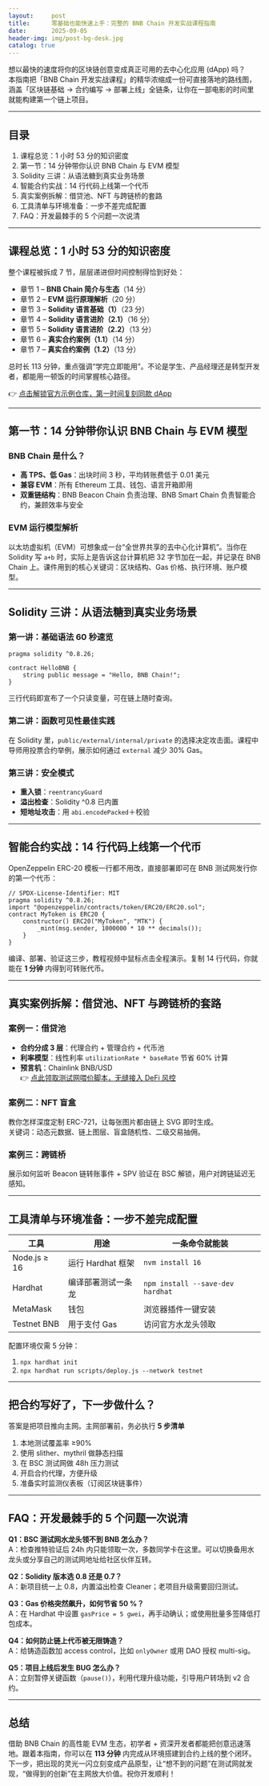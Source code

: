 ```yaml
---
layout:     post
title:      零基础也能快速上手：完整的 BNB Chain 开发实战课程指南
date:       2025-09-05
header-img: img/post-bg-desk.jpg
catalog: true
---
```


想以最快的速度将你的区块链创意变成真正可用的去中心化应用 (dApp) 吗？  
本指南把「BNB Chain 开发实战课程」的精华浓缩成一份可直接落地的路线图，涵盖「区块链基础 → 合约编写 → 部署上线」全链条，让你在一部电影的时间里就能构建第一个链上项目。

---

## 目录

1. 课程总览：1 小时 53 分的知识密度  
2. 第一节：14 分钟带你认识 BNB Chain 与 EVM 模型  
3. Solidity 三讲：从语法糖到真实业务场景  
4. 智能合约实战：14 行代码上线第一个代币  
5. 真实案例拆解：借贷池、NFT 与跨链桥的套路  
6. 工具清单与环境准备：一步不差完成配置  
7. FAQ：开发最棘手的 5 个问题一次说清  

---

## 课程总览：1 小时 53 分的知识密度

整个课程被拆成 7 节，层层递进但时间控制得恰到好处：

* 章节 1 – **BNB Chain 简介与生态**（14 分）  
* 章节 2 – **EVM 运行原理解析**（20 分）  
* 章节 3 – **Solidity 语言基础（1）**（23 分）  
* 章节 4 – **Solidity 语言进阶（2.1）**（16 分）  
* 章节 5 – **Solidity 语言进阶（2.2）**（13 分）  
* 章节 6 – **真实合约案例（1.1）**（14 分）  
* 章节 7 – **真实合约案例（1.2）**（13 分）

总时长 113 分钟，重点强调“学完立即能用”。不论是学生、产品经理还是转型开发者，都能用一顿饭的时间掌握核心路径。  

👉 [点击解锁官方示例仓库，第一时间复刻同款 dApp](https://okxdog.com/)

---

## 第一节：14 分钟带你认识 BNB Chain 与 EVM 模型

### BNB Chain 是什么？
* **高 TPS、低 Gas**：出块时间 3 秒，平均转账费低于 0.01 美元  
* **兼容 EVM**：所有 Ethereum 工具、钱包、语言开箱即用  
* **双重链结构**：BNB Beacon Chain 负责治理、BNB Smart Chain 负责智能合约，兼顾效率与安全  

### EVM 运行模型解析
以太坊虚拟机（EVM）可想象成一台“全世界共享的去中心化计算机”。当你在 Solidity 写 `a+b` 时，实际上是告诉这台计算机把 32 字节加在一起，并记录在 BNB Chain 上。课件用到的核心关键词：区块结构、Gas 价格、执行环境、账户模型。

---

## Solidity 三讲：从语法糖到真实业务场景

### 第一讲：基础语法 60 秒速览
```solidity
pragma solidity ^0.8.26;

contract HelloBNB {
    string public message = "Hello, BNB Chain!";
}
```
三行代码即宣布了一个只读变量，可在链上随时查询。

### 第二讲：函数可见性最佳实践
在 Solidity 里，`public/external/internal/private` 的选择决定攻击面。课程中导师用投票合约举例，展示如何通过 `external` 减少 30% Gas。

### 第三讲：安全模式
* **重入锁**：`reentrancyGuard`  
* **溢出检查**：Solidity ^0.8 已内置  
* **短地址攻击**：用 `abi.encodePacked`＋校验  

---

## 智能合约实战：14 行代码上线第一个代币

OpenZeppelin ERC-20 模板一行都不用改，直接部署即可在 BNB 测试网发行你的第一个代币：

```solidity
// SPDX-License-Identifier: MIT
pragma solidity ^0.8.26;
import "@openzeppelin/contracts/token/ERC20/ERC20.sol";
contract MyToken is ERC20 {
    constructor() ERC20("MyToken", "MTK") {
        _mint(msg.sender, 1000000 * 10 ** decimals());
    }
}
```

编译、部署、验证这三步，教程视频中鼠标点击全程演示。复制 14 行代码，你就能在 **1 分钟** 内得到可转账代币。

---

## 真实案例拆解：借贷池、NFT 与跨链桥的套路

### 案例一：借贷池
* **合约分成 3 层**：代理合约 + 管理合约 + 代币池  
* **利率模型**：线性利率 `utilizationRate * baseRate` 节省 60% 计算  
* **预言机**：Chainlink BNB/USD  
👉 [点此领取测试网喂价脚本，无缝接入 DeFi 风控](https://okxdog.com/)

### 案例二：NFT 盲盒
教你怎样深度定制 ERC-721，让每张图片都由链上 SVG 即时生成。  
关键词：动态元数据、链上图层、盲盒随机性、二级交易抽佣。

### 案例三：跨链桥
展示如何监听 Beacon 链转账事件 + SPV 验证在 BSC 解锁，用户对跨链延迟无感知。

---

## 工具清单与环境准备：一步不差完成配置

| 工具           | 用途                 | 一条命令就能装            |
|----------------|----------------------|---------------------------|
| Node.js ≥ 16   | 运行 Hardhat 框架    | `nvm install 16`           |
| Hardhat        | 编译部署测试一条龙   | `npm install --save-dev hardhat` |
| MetaMask       | 钱包                 | 浏览器插件一键安装         |
| Testnet BNB    | 用于支付 Gas         | 访问官方水龙头领取         |

配置环境仅需 5 分钟：  
1. `npx hardhat init`  
2. `npx hardhat run scripts/deploy.js --network testnet`  

---

## 把合约写好了，下一步做什么？

答案是把项目推向主网。主网部署前，务必执行 **5 步清单**  
1. 本地测试覆盖率 ≥90%  
2. 使用 slither、mythril 做静态扫描  
3. 在 BSC 测试网做 48h 压力测试  
4. 开启合约代理，方便升级  
5. 准备实时监测仪表板（订阅区块链事件）

---

## FAQ：开发最棘手的 5 个问题一次说清

**Q1：BSC 测试网水龙头领不到 BNB 怎么办？**  
A：检查推特验证后 24h 内只能领取一次，多数同学卡在这里。可以切换备用水龙头或分享自己的测试网地址给社区伙伴互转。

**Q2：Solidity 版本选 0.8 还是 0.7？**  
A：新项目统一上 0.8，内置溢出检查 Cleaner；老项目升级需要回归测试。

**Q3：Gas 价格突然飙升，如何节省 50 %？**  
A：在 Hardhat 中设置 `gasPrice = 5 gwei`，再手动确认；或使用批量多签降低打包成本。

**Q4：如何防止链上代币被无限铸造？**  
A：给铸造函数加 access control，比如 `onlyOwner` 或用 DAO 授权 multi-sig。

**Q5：项目上线后发生 BUG 怎么办？**  
A：立刻暂停关键函数（`pause()`），利用代理升级功能，引导用户转场到 v2 合约。

---

## 总结

借助 BNB Chain 的高性能 EVM 生态，初学者 + 资深开发者都能把创意迅速落地。跟着本指南，你可以在 **113 分钟** 内完成从环境搭建到合约上线的整个闭环。下一步，把出现的灵光一闪立刻变成产品原型，让“想不到的问题”在测试网就发现，“做得到的创新”在主网放大价值。祝你开发顺利！